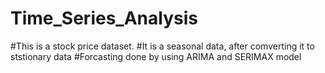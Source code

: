 # Time_Series_Analysis
#This is a stock price dataset.
#It is a seasonal data, after comverting it to ststionary data 
#Forcasting done by using ARIMA and SERIMAX model
